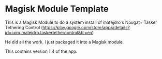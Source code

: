 # Magisk Module Template

This is a Magisk Module to do a system install of matejdro's Nougat+ Tasker Tethering Control (https://play.google.com/store/apps/details?id=com.matejdro.taskertethercontrol&hl=en)

He did all the work, I just packaged it into a Magisk module.

This contains version 1.4 of the app.
